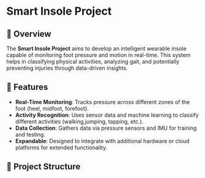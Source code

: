 # Smart Insole Project

## 📌 Overview

The **Smart Insole Project** aims to develop an intelligent wearable insole capable of monitoring foot pressure and motion in real-time. This system helps in classifying physical activities, analyzing gait, and potentially preventing injuries through data-driven insights.

## 🚀 Features

- **Real-Time Monitoring**: Tracks pressure across different zones of the foot (heel, midfoot, forefoot).
- **Activity Recognition**: Uses sensor data and machine learning to classify different activities (walking,jumping, tapping, etc.).
- **Data Collection**: Gathers data via pressure sensors and IMU for training and testing.
- **Expandable**: Designed to integrate with additional hardware or cloud platforms for extended functionality.

## 📁 Project Structure

